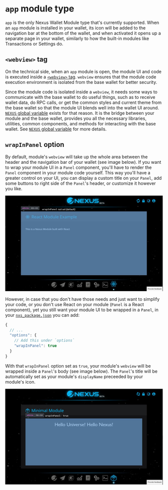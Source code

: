 # `app` module type

`app` is the only Nexus Wallet Module type that's currently supported. When an `app` module is installed in your wallet, its icon will be added to the navigation bar at the bottom of the wallet, and when activated it opens up a separate page in your wallet, similarly to how the built-in modules like Transactions or Settings do.

## `<webview>` tag

On the technical side, when an `app` module is open, the module UI and code is executed inside a [`<webview>` tag](https://electronjs.org/docs/api/webview-tag). `webview` ensures that the module code execution environment is isolated from the base wallet for better security.

Since the module code is isolated inside a `webview`, it needs some ways to communicate with the base wallet to do useful things, such as to receive wallet data, do RPC calls, or get the common styles and current theme from the base wallet so that the module UI blends well into the wallet UI around. [`NEXUS` global variable](./nexus-globalvariable.md) exists for that reason. It is the bridge between your module and the base wallet, provides you all the necessary libraries, utilities, common components, and methods for interacting with the base wallet. See [`NEXUS` global variable](./nexus-globalvariable.md) for more details.

## `wrapInPanel` option

By default, module's `webview` will take up the whole area between the header and the navigation bar of your wallet (see image below). If you want to wrap your module UI in a `Panel` component, you'll have to render the `Panel` component in your module code yourself. This way you'll have a greater control on your UI, you can display a custom title on your `Panel`, add some buttons to right side of the `Panel`'s header, or customize it however you like. 

![webview's area by default](./webview.JPG)

However, in case that you don't have those needs and just want to simplify your code, or you don't use React on your module (`Panel` is a React component), yet you still want your module UI to be wrapped in a `Panel`, in your [`nxs_package.json`](../nxs_package.json.md) you can add:

```js
{
  // ...
  "options": {
    // Add this under `options`
    "wrapInPanel": true
  }
}
```

With that `wrapInPanel` option set as `true`, your module's `webview` will be wrapped inside a `Panel`'s body (see image below). The `Panel`'s title will be automatically set as your module's `displayName` preceeded by your module's icon.

![webview's area with wrapInPanel option](./webview-wrapInPanel.JPG)